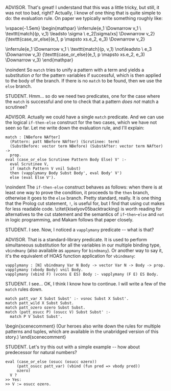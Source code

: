 ADVISOR. That's great! I understand that this was a little tricky, but still, it was not too bad, right? Actually, I know
of one thing that is quite simple to do: the evaluation rule. On paper we typically write something roughly like:

\vspace{-1.5em}
\begin{mathpar}
\inferrule{e_1 \Downarrow v_1 \\ \texttt{match}(p, v_1) \leadsto \sigma \\ e_2[\sigma/xs] \Downarrow v_2}
          {\texttt{case\_or\_else}(e_1, p \mapsto xs.e_2, e_3) \Downarrow v_2}

\inferrule{e_1 \Downarrow v_1 \\ \texttt{match}(p, v_1) \not\leadsto \\ e_3 \Downarrow v_3}
          {\texttt{case\_or\_else}(e_1, p \mapsto xs.e_2, e_3) \Downarrow v_3}
\end{mathpar}

\noindent
So `match` tries to unify a pattern with a term and yields a substitution $\sigma$ for the pattern variables if successful, which is then applied to the body of the branch. If there is no `match` to be found, then we use the `else` branch.

STUDENT. Hmm... so do we need two predicates, one for the case where the `match` is successful and one to check that a pattern *does not* match a scrutinee?

ADVISOR. Actually we could have a single `match` predicate. And we can use the logical `if-then-else` construct for the two cases, which we have not seen so far. Let me write down the evaluation rule, and I'll explain:

```makam
match : [NBefore NAfter]
  (Pattern: patt NBefore NAfter) (Scrutinee: term)
  (SubstBefore: vector term NBefore) (SubstAfter: vector term NAfter) ->
  prop.
eval (case_or_else Scrutinee Pattern Body Else) V' :-
  eval Scrutinee V,
  if (match Pattern V vnil Subst)
  then (vapplymany Body Subst Body', eval Body' V')
  else (eval Else V').
```

\noindent
The `if-then-else` construct behaves as follows: when there is at least one way to prove the
condition, it proceeds to the `then` branch, otherwise it goes to the `else` branch. Pretty standard,
really. It is one thing that the Prolog cut statement, `!`, is useful for, but I find that using cut
makes for less readable code. \citet{kiselyov05backtracking} is worth reading for alternatives to
the cut statement and the semantics of `if`-`then`-`else` and `not` in logic programming, and Makam
follows that paper closely.

STUDENT. I see. Now, I noticed a `vapplymany` predicate -- what is that?

ADVISOR. That is a standard-library predicate. It is used to perform simultaneous substitution for all the variables in our multiple binding type, `vbindmany` (also available as `appmany` for `bindmany`). Or another way to say it, it's the equivalent of HOAS function application for `vbindmany`:

```
vapplymany : [N] vbindmany Var N Body -> vector Var N -> Body -> prop.
vapplymany (vbody Body) vnil Body.
vapplymany (vbind F) (vcons E ES) Body :- vapplymany (F E) ES Body.
```

STUDENT. I see... OK, I think I know how to continue. I will write a few of the `match` rules down.

```makam
match patt_var X Subst Subst' :- vsnoc Subst X Subst'.
match patt_wild X Subst Subst.
match patt_ozero ozero Subst Subst.
match (patt_osucc P) (osucc V) Subst Subst' :-
  match P V Subst Subst'.
```

\begin{scenecomment}
(Our heroes also write down the rules for multiple patterns and tuples, which are
available in the unabridged version of this story.)
\end{scenecomment}

<!--
```makam
matchlist : [NBefore NAfter]
  (Pattern: pattlist NBefore NAfter) (Scrutinee: list term)
  (SubstBefore: vector term NBefore) (SubstAfter: vector term NAfter) ->
  prop.
match (patt_tuple PS) (tuple VS) Subst Subst' :-
  matchlist PS VS Subst Subst'.

matchlist pnil [] Subst Subst.
matchlist (pcons P PS) (V :: VS) Subst Subst'' :-
  match P V Subst Subst', matchlist PS VS Subst' Subst''.

(eq _PRED (lam _ (fun n => case_or_else n
  (patt_osucc patt_var) (vbind (fun pred => vbody pred))
  ozero)),
 typeof _PRED T,
 eval (app _PRED ozero) PRED0, eval (app _PRED (osucc (osucc ozero))) PRED2) ?
>> Yes:
>> T := arrow onat onat, PRED0 := ozero, PRED2 := osucc ozero.

typeof (case_or_else (tuple [tuple [], ozero]) (patt_tuple (pcons patt_var (pcons patt_var pnil)))
                     (vbind (fun t => vbind (fun n => vbody (osucc n))))
                     ozero) T ?
>> Yes:
>> T := onat.
```
-->

STUDENT. Let's try this out with a simple example -- how about predecessor for natural
numbers?

```makam
eval (case_or_else (osucc (osucc ozero))
     (patt_osucc patt_var) (vbind (fun pred => vbody pred))
     ozero)
  V ?
>> Yes:
>> V := osucc ozero.
```

<!--
```makam
(* Bonus, continuing from last section: *)
match (patt_or P1 P2) V Subst Subst' :-
  if (match P1 V Subst Subst')
  then success
  else (match P2 V Subst Subst').

match (patt_exact E) V Subst Subst :-
  eval E V.


add : term -> term -> term.
typeof (add N1 N2) onat :- typeof N1 onat, typeof N2 onat.
do_oadd : term -> term -> term -> prop.
do_oadd ozero N N.
do_oadd (osucc N) N' (osucc N'') :- do_oadd N N' N''.
eval (add E1 E2) V' :- eval E1 V1, eval E2 V2, do_oadd V1 V2 V'.

>> eval (case_or_else (tuple [osucc ozero, osucc (osucc ozero)])
        (patt_or (patt_tuple (pcons (patt_osucc (patt_osucc patt_var)) (pcons patt_var pnil)))
                 (patt_tuple (pcons patt_var (pcons (patt_osucc patt_var) pnil))))
        (vbind (fun a => vbind (fun b => vbody (add a b))))
        (ozero))
  V ?
>> Yes:
>> V := osucc (osucc ozero).

eval (app
       (lam _ (fun x => case_or_else x
        (patt_exact (osucc (osucc ozero)))
        (vbody (osucc ozero))
        (ozero)))
      (osucc (osucc ozero)))
  V ?
>> Yes:
>> V := osucc ozero.

eval (app
       (lam _ (fun x => case_or_else x
        (patt_exact (osucc (osucc ozero)))
        (vbody (osucc ozero))
        (ozero)))
      (osucc ozero))
  V ?
>> Yes:
>> V := ozero.
```
